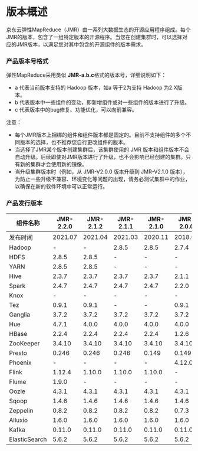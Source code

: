 # 版本概述

京东云弹性MapReduce（JMR）由一系列大数据生态的开源应用程序组成。每个JMR的版本，包含了一组特定版本的开源程序。当您在创建集群时，可以选择对应的JMR版本，以满足您对其中包含的开源组件的版本需求。

### 产品版本号格式

弹性MapReduce采用类似 **JMR-a.b.c**格式的版本号，详细说明如下：

- a 代表当前版本支持的 Hadoop 版本，如a 等于2为支持 Hadoop 为2.X版本。
- b 代表版本中一些组件的变动，即新增组件或对一些组件的版本进行了升级。
- c 代表版本中的bug修复、功能优化，可以向前兼容。

注意：

- 每个JMR版本上捆绑的组件和组件版本都是固定的。目前不支持组件的多个不同版本的选择，也不推荐您自行更改组件的版本。
- 当选择了JMR某个版本创建集群后，该集群使用的 JMR 版本和组件版本不会自动升级。后续即使对JMR版本进行了升级，也不会影响已经创建的集群。只有新的集群才会使用新的镜像。
- 当升级集群版本时（例如，从 JMR-V2.0.0 版本升级到 JMR-V2.1.0 版本），为防止一些升级不兼容、环境变化等问题的出现，请务必测试集群中的作业，以确保在新的软件环境中可以正常运行。

### 产品发行版本

| 组件名称      | JMR-2.2.0       | JMR-2.1.2 | JMR-2.1.1 | JMR-2.1.0 | JMR-2.0.0 |
| ------------- | --------------- | --------- | --------- | --------- | --------- |
| 发布时间       | 2021.07 | 2021.04   | 2021.03   | 2020.11   | 2018.03   |
| Hadoop        | -               | -         | 2.8.5     | 2.8.5     | 2.7.4     |
| HDFS          | 2.8.5           | 2.8.5     | -         | -         | -         |
| YARN          | 2.8.5           | 2.8.5     | -         | -         | -         |
| Hive          | 2.3.7           | 2.3.7     | 2.3.7     | 2.3.7     | 2.1.1     |
| Spark         | 2.4.7           | 2.4.7     | 2.4.7     | 2.4.7     | 2.2.0     |
| Knox          | -               | -         | -         | -         | -         |
| Tez           | 0.9.1           | 0.9.1     | -         | -         | 0.9.1     |
| Ganglia       | 3.7.2           | 3.7.2     | 3.7.2     | 3.7.2     | 3.7.2     |
| Hue           | 4.7.1           | 4.0.0     | 4.0.0     | 4.0.0     | 4.0.0     |
| HBase         | 2.2.4           | 2.2.4     | 2.2.4     | 2.2.4     | 1.2.6     |
| ZooKeeper     | 3.4.10          | 3.4.10    | 3.4.10    | 3.4.10    | 3.4.10    |
| Presto        | 0.246           | 0.246     | 0.246     | 0.149     | 0.149     |
| Phoenix       | -               | -         | -         | -         | 4.12.0    |
| Flink         | 1.12.4          | 1.10.0    | 1.10.0    | 1.10.0    | -         |
| Flume         | 1.9.0           | -         | -         | -         | -         |
| Oozie         | 4.3.1           | 4.3.1     | 4.3.1     | 4.3.1     | 4.3.1     |
| Sqoop         | 1.4.6           | 1.4.6     | 1.4.6     | 1.4.6     | 1.4.6     |
| Zeppelin      | 0.8.2           | 0.8.2     | 0.8.2     | 0.8.2     | 0.7.3     |
| Alluxio       | 1.6.0           | 1.6.0     | 1.6.0     | 1.6.0     | 1.6.0     |
| Kafka         | 0.11.0          | 0.11.0    | 0.11.0    | 0.11.0    | 0.11.0    |
| ElasticSearch | 5.6.2           | 5.6.2     | 5.6.2     | 5.6.2     | 5.6.2     |

